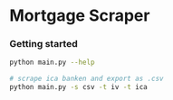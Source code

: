 # Mortgage Scraper

### Getting started

```bash
python main.py --help

# scrape ica banken and export as .csv
python main.py -s csv -t iv -t ica
```
